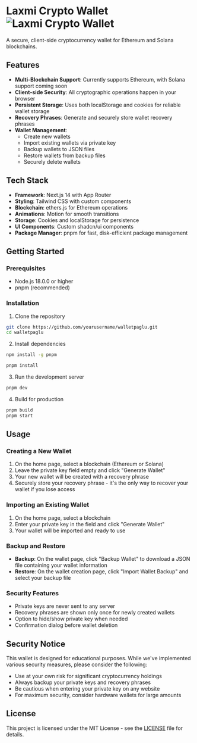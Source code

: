 # Laxmi Crypto Wallet ![Laxmi Crypto Wallet](https://laxmicryptofunds.vercel.app/favicon.ico)

A secure, client-side cryptocurrency wallet for Ethereum and Solana blockchains.



## Features

- **Multi-Blockchain Support**: Currently supports Ethereum, with Solana support coming soon
- **Client-side Security**: All cryptographic operations happen in your browser
- **Persistent Storage**: Uses both localStorage and cookies for reliable wallet storage
- **Recovery Phrases**: Generate and securely store wallet recovery phrases
- **Wallet Management**:
  - Create new wallets
  - Import existing wallets via private key
  - Backup wallets to JSON files
  - Restore wallets from backup files
  - Securely delete wallets

## Tech Stack

- **Framework**: Next.js 14 with App Router
- **Styling**: Tailwind CSS with custom components
- **Blockchain**: ethers.js for Ethereum operations
- **Animations**: Motion for smooth transitions
- **Storage**: Cookies and localStorage for persistence
- **UI Components**: Custom shadcn/ui components
- **Package Manager**: pnpm for fast, disk-efficient package management

## Getting Started

### Prerequisites

- Node.js 18.0.0 or higher
- pnpm (recommended)

### Installation

1. Clone the repository

```bash
git clone https://github.com/yourusername/walletpaglu.git
cd walletpaglu
```

2. Install dependencies

```bash
npm install -g pnpm

pnpm install
```

3. Run the development server

```bash
pnpm dev
```

4. Build for production

```bash
pnpm build
pnpm start
```

## Usage

### Creating a New Wallet

1. On the home page, select a blockchain (Ethereum or Solana)
2. Leave the private key field empty and click "Generate Wallet"
3. Your new wallet will be created with a recovery phrase
4. Securely store your recovery phrase - it's the only way to recover your wallet if you lose access

### Importing an Existing Wallet

1. On the home page, select a blockchain
2. Enter your private key in the field and click "Generate Wallet"
3. Your wallet will be imported and ready to use

### Backup and Restore

- **Backup**: On the wallet page, click "Backup Wallet" to download a JSON file containing your wallet information
- **Restore**: On the wallet creation page, click "Import Wallet Backup" and select your backup file

### Security Features

- Private keys are never sent to any server
- Recovery phrases are shown only once for newly created wallets
- Option to hide/show private key when needed
- Confirmation dialog before wallet deletion

## Security Notice

This wallet is designed for educational purposes. While we've implemented various security measures, please consider the following:

- Use at your own risk for significant cryptocurrency holdings
- Always backup your private keys and recovery phrases
- Be cautious when entering your private key on any website
- For maximum security, consider hardware wallets for large amounts

## License

This project is licensed under the MIT License - see the [LICENSE](LICENSE) file for details. 